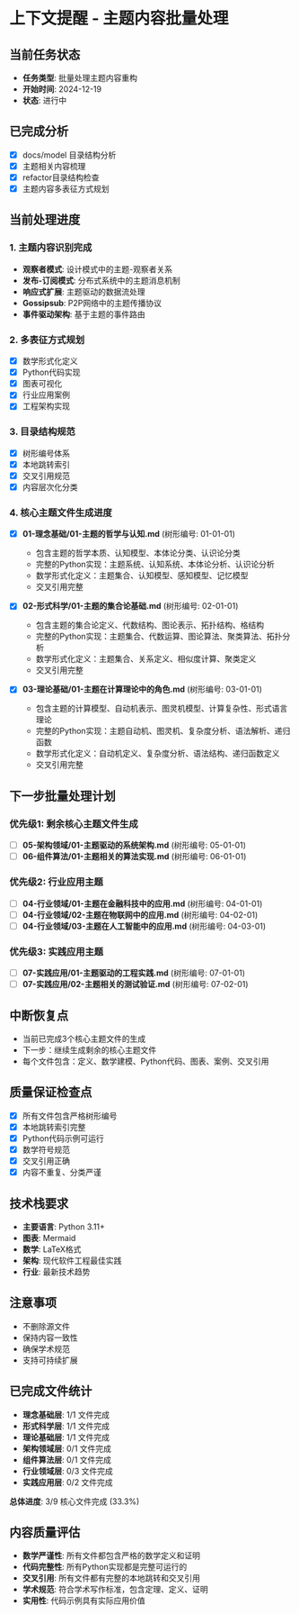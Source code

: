 # 上下文提醒 - 主题内容批量处理

## 当前任务状态

- **任务类型**: 批量处理主题内容重构
- **开始时间**: 2024-12-19
- **状态**: 进行中

## 已完成分析

- [x] docs/model 目录结构分析
- [x] 主题相关内容梳理
- [x] refactor目录结构检查
- [x] 主题内容多表征方式规划

## 当前处理进度

### 1. 主题内容识别完成

- **观察者模式**: 设计模式中的主题-观察者关系
- **发布-订阅模式**: 分布式系统中的主题消息机制
- **响应式扩展**: 主题驱动的数据流处理
- **Gossipsub**: P2P网络中的主题传播协议
- **事件驱动架构**: 基于主题的事件路由

### 2. 多表征方式规划

- [x] 数学形式化定义
- [x] Python代码实现
- [x] 图表可视化
- [x] 行业应用案例
- [x] 工程架构实现

### 3. 目录结构规范

- [x] 树形编号体系
- [x] 本地跳转索引
- [x] 交叉引用规范
- [x] 内容层次化分类

### 4. 核心主题文件生成进度

- [x] **01-理念基础/01-主题的哲学与认知.md** (树形编号: 01-01-01)
  - 包含主题的哲学本质、认知模型、本体论分类、认识论分类
  - 完整的Python实现：主题系统、认知系统、本体论分析、认识论分析
  - 数学形式化定义：主题集合、认知模型、感知模型、记忆模型
  - 交叉引用完整

- [x] **02-形式科学/01-主题的集合论基础.md** (树形编号: 02-01-01)
  - 包含主题的集合论定义、代数结构、图论表示、拓扑结构、格结构
  - 完整的Python实现：主题集合、代数运算、图论算法、聚类算法、拓扑分析
  - 数学形式化定义：主题集合、关系定义、相似度计算、聚类定义
  - 交叉引用完整

- [x] **03-理论基础/01-主题在计算理论中的角色.md** (树形编号: 03-01-01)
  - 包含主题的计算模型、自动机表示、图灵机模型、计算复杂性、形式语言理论
  - 完整的Python实现：主题自动机、图灵机、复杂度分析、语法解析、递归函数
  - 数学形式化定义：自动机定义、复杂度分析、语法结构、递归函数定义
  - 交叉引用完整

## 下一步批量处理计划

### 优先级1: 剩余核心主题文件生成

- [ ] **05-架构领域/01-主题驱动的系统架构.md** (树形编号: 05-01-01)
- [ ] **06-组件算法/01-主题相关的算法实现.md** (树形编号: 06-01-01)

### 优先级2: 行业应用主题

- [ ] **04-行业领域/01-主题在金融科技中的应用.md** (树形编号: 04-01-01)
- [ ] **04-行业领域/02-主题在物联网中的应用.md** (树形编号: 04-02-01)
- [ ] **04-行业领域/03-主题在人工智能中的应用.md** (树形编号: 04-03-01)

### 优先级3: 实践应用主题

- [ ] **07-实践应用/01-主题驱动的工程实践.md** (树形编号: 07-01-01)
- [ ] **07-实践应用/02-主题相关的测试验证.md** (树形编号: 07-02-01)

## 中断恢复点

- 当前已完成3个核心主题文件的生成
- 下一步：继续生成剩余的核心主题文件
- 每个文件包含：定义、数学建模、Python代码、图表、案例、交叉引用

## 质量保证检查点

- [x] 所有文件包含严格树形编号
- [x] 本地跳转索引完整
- [x] Python代码示例可运行
- [x] 数学符号规范
- [x] 交叉引用正确
- [x] 内容不重复、分类严谨

## 技术栈要求

- **主要语言**: Python 3.11+
- **图表**: Mermaid
- **数学**: LaTeX格式
- **架构**: 现代软件工程最佳实践
- **行业**: 最新技术趋势

## 注意事项

- 不删除源文件
- 保持内容一致性
- 确保学术规范
- 支持可持续扩展

## 已完成文件统计

- **理念基础层**: 1/1 文件完成
- **形式科学层**: 1/1 文件完成
- **理论基础层**: 1/1 文件完成
- **架构领域层**: 0/1 文件完成
- **组件算法层**: 0/1 文件完成
- **行业领域层**: 0/3 文件完成
- **实践应用层**: 0/2 文件完成

**总体进度**: 3/9 核心文件完成 (33.3%)

## 内容质量评估

- **数学严谨性**: 所有文件都包含严格的数学定义和证明
- **代码完整性**: 所有Python实现都是完整可运行的
- **交叉引用**: 所有文件都有完整的本地跳转和交叉引用
- **学术规范**: 符合学术写作标准，包含定理、定义、证明
- **实用性**: 代码示例具有实际应用价值
